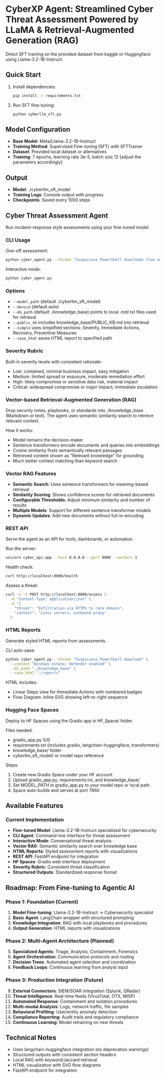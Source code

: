 # CyberXP Agent: Streamlined Cyber Threat Assessment Powered by LLaMA & Retrieval-Augmented Generation (RAG)

Direct SFT training on the provided dataset from kaggle or Huggingface using Llama-3.2-1B-Instruct.

## Quick Start

1. Install dependencies:
   ```bash
   pip install -r requirements.txt
   ```

2. Run SFT fine-tuning:
   ```bash
   python cyberllm_sft.py
   ```

## Model Configuration

- **Base Model**: Meta/Llama-3.2-1B-Instruct
- **Training Method**: Supervised Fine-tuning (SFT) with SFTTrainer
- **Dataset**: Provided local dataset or alternatives
- **Training**: 7 epochs, learning rate 3e-5, batch size 12 [adjust the parameters accordingly]


## Output

- **Model**: ./cyberllm_sft_model
- **Training Logs**: Console output with progress
- **Checkpoints**: Saved every 1000 steps

## Cyber Threat Assessment Agent

Run incident-response style assessments using your fine-tuned model.

### CLI Usage

One-off assessment:
```bash
python cyber_agent.py --threat "Suspicious PowerShell downloads from unknown IPs" --context "Windows domain, EDR present"
```

Interactive mode:
```bash
python cyber_agent.py
```

### Options

- `--model_path` (default ./cyberllm_sft_model)
- `--device` (default auto)
- `--kb_path` (default ./knowledge_base) points to local .md/.txt files used for retrieval
- `--public_kb` includes knowledge_base/PUBLIC_KB.md into retrieval
- `--simple` uses simplified sections: Severity, Immediate Actions, Recovery, Preventive Measures
- `--save_html` saves HTML report to specified path

### Severity Rubric

Built-in severity levels with consistent rationale:
- Low: contained, minimal business impact, easy mitigation
- Medium: limited spread or exposure, moderate remediation effort
- High: likely compromise or sensitive data risk, material impact
- Critical: widespread compromise or major impact; immediate escalation

### Vector-based Retrieval-Augmented Generation (RAG)

Drop security notes, playbooks, or standards into ./knowledge_base (Markdown or text). The agent uses semantic similarity search to retrieve relevant context.

How it works:
- Model remains the decision-maker
- Sentence transformers encode documents and queries into embeddings
- Cosine similarity finds semantically relevant passages
- Retrieved content shown as "Relevant knowledge" for grounding
- Much better context matching than keyword search

### Vector RAG Features

- **Semantic Search**: Uses sentence transformers for meaning-based retrieval
- **Similarity Scoring**: Shows confidence scores for retrieved documents
- **Configurable Thresholds**: Adjust minimum similarity and number of results
- **Multiple Models**: Support for different sentence transformer models
- **Dynamic Updates**: Add new documents without full re-encoding

### REST API

Serve the agent as an API for tools, dashboards, or automation.

Run the server:
```bash
uvicorn cyber_api:app --host 0.0.0.0 --port 8000 --workers 1
```

Health check:
```bash
curl http://localhost:8000/health
```

Assess a threat:
```bash
curl -s -X POST http://localhost:8000/assess \
  -H "Content-Type: application/json" \
  -d '{
    "threat": "Exfiltration via HTTPS to rare domain",
    "context": "Linux servers; outbound proxy"
  }'
```

### HTML Reports

Generate styled HTML reports from assessments.

CLI auto-save:
```bash
python cyber_agent.py --threat "Suspicious PowerShell download" \
  --context "Windows estate; Defender enabled" \
  --kb_path "./knowledge_base" \
  --save_html "./reports"
```

HTML includes:
- Linear Steps view for Immediate Actions with numbered badges
- Flow Diagram: inline SVG showing left-to-right sequence

### Hugging Face Spaces

Deploy to HF Spaces using the Gradio app in HF_Space/ folder.

Files needed:
- gradio_app.py (UI)
- requirements.txt (includes gradio, langchain-huggingface, transformers)
- knowledge_base/ folder
- cyberllm_sft_model/ or model repo reference

Steps:
1. Create new Gradio Space under your HF account
2. Upload gradio_app.py, requirements.txt, and knowledge_base/
3. Set MODEL_PATH in gradio_app.py to your model repo or local path
4. Space auto-builds and serves at port 7860

## Available Features

### Current Implementation
- **Fine-tuned Model**: Llama-3.2-1B-Instruct specialized for cybersecurity
- **CLI Agent**: Command-line interface for threat assessment
- **Interactive Mode**: Conversational threat analysis
- **Vector RAG**: Semantic similarity search over knowledge base
- **HTML Reports**: Styled assessment reports with visualizations
- **REST API**: FastAPI endpoint for integration
- **HF Spaces**: Gradio web interface deployment
- **Severity Rubric**: Consistent threat classification
- **Structured Outputs**: Standardized response format

## Roadmap: From Fine-tuning to Agentic AI

### Phase 1: Foundation (Current)
1. **Model Fine-tuning**: Llama-3.2-1B-Instruct → Cybersecurity specialist
2. **Basic Agent**: LangChain wrapper with structured prompting
3. **Knowledge Integration**: RAG with local playbooks and procedures
4. **Output Generation**: HTML reports with visualizations

### Phase 2: Multi-Agent Architecture (Planned)
5. **Specialized Agents**: Triage, Analysis, Containment, Forensics
6. **Agent Orchestration**: Communication protocols and routing
7. **Decision Trees**: Automated agent selection and coordination
8. **Feedback Loops**: Continuous learning from analyst input

### Phase 3: Production Integration (Future)
9. **External Connectors**: SIEM/SOAR integration (Splunk, QRadar)
10. **Threat Intelligence**: Real-time feeds (VirusTotal, OTX, MISP)
11. **Automated Response**: Containment and isolation procedures
12. **Multi-modal Analysis**: Logs, network traffic, file samples
13. **Behavioral Profiling**: User/entity anomaly detection
14. **Compliance Reporting**: Audit trails and regulatory compliance
15. **Continuous Learning**: Model retraining on new threats

## Technical Notes

- Uses langchain-huggingface integration (no deprecation warnings)
- Structured outputs with consistent section headers
- Local RAG with keyword/Jaccard retrieval
- HTML visualization with SVG flow diagrams
- FastAPI endpoint for integration